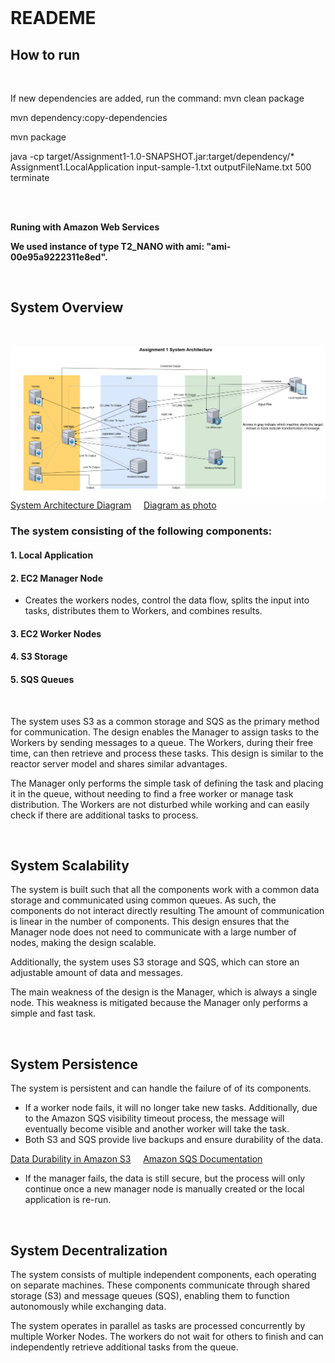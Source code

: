 <!-- In VS code, use ctrl + shift + v to see preview -->

<br />

# READEME

## How to run

<br />

If new dependencies are added, run the command: mvn clean package

mvn dependency:copy-dependencies

mvn package

java -cp target/Assignment1-1.0-SNAPSHOT.jar:target/dependency/\* Assignment1.LocalApplication input-sample-1.txt outputFileName.txt 500 terminate

<br />
<br />

**Runing with Amazon Web Services**

**We used instance of type T2_NANO with ami: "ami-00e95a9222311e8ed".**

<!-- dealete ami if publied  -->

<br />

## System Overview

<br />

![Assignment 1 System Architecture, saved in the Appendices folder ](./Appendices/DS_A1_.diagram.png)
[System Architecture Diagram](https://drive.google.com/file/d/1eUvCboxx64iXHZsguHVfUJEjFcMaDMJf/view?usp=sharing) &nbsp; &nbsp; [Diagram as photo](https://drive.google.com/file/d/1-_z2TBPwo3r0QdSevMOjwZ-znCDvqvay/view?usp=sharing)

### The system consisting of the following components:

#### 1. Local Application

#### 2. EC2 Manager Node

- Creates the workers nodes, control the data flow, splits the input into tasks, distributes them to Workers, and combines results.

#### 3. EC2 Worker Nodes

#### 4. S3 Storage

#### 5. SQS Queues

<br />

The system uses S3 as a common storage and SQS as the primary method for communication. The design enables the Manager to assign tasks to the Workers by sending messages to a queue. The Workers, during their free time, can then retrieve and process these tasks. This design is similar to the reactor server model and shares similar advantages.

The Manager only performs the simple task of defining the task and placing it in the queue, without needing to find a free worker or manage task distribution.
The Workers are not disturbed while working and can easily check if there are additional tasks to process.

<br />

## System Scalability

The system is built such that all the components work with a common data storage and communicated using common queues. As such, the components do not interact directly resulting The amount of communication is linear in the number of components. This design ensures that the Manager node does not need to communicate with a large number of nodes, making the design scalable.

Additionally, the system uses S3 storage and SQS, which can store an adjustable amount of data and messages.

The main weakness of the design is the Manager, which is always a single node. This weakness is mitigated because the Manager only performs a simple and fast task.

<br />

## System Persistence

The system is persistent and can handle the failure of of its components.

- If a worker node fails, it will no longer take new tasks. Additionally, due to the Amazon SQS visibility timeout process, the message will eventually become visible and another worker will take the task.
- Both S3 and SQS provide live backups and ensure durability of the data.

[Data Durability in Amazon S3](https://docs.aws.amazon.com/AmazonS3/latest/userguide/DataDurability.html) &nbsp; &nbsp; [Amazon SQS Documentation](https://docs.aws.amazon.com/AWSSimpleQueueService/latest/SQSDeveloperGuide/welcome.html)

- If the manager fails, the data is still secure, but the process will only continue once a new manager node is manually created or the local application is re-run.

<br />

## System Decentralization

The system consists of multiple independent components, each operating on separate machines. These components communicate through shared storage (S3) and message queues (SQS), enabling them to function autonomously while exchanging data.

The system operates in parallel as tasks are processed concurrently by multiple Worker Nodes. The workers do not wait for others to finish and can independently retrieve additional tasks from the queue.

<!-- TODO, add reference to threads -->
